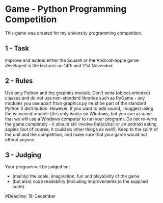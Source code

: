 # Game - Python Programming Competition

This game was created for my university programming competition.


## 1 - Task

Improve and extend either the Squash or the Android-Apple game developed in the lectures on 14th and 21st November. 

## 2 - Rules


Use only Python and the graphics module. Don't write (object-oriented) classes and do not use non-standard libraries such as PyGame - any modules you use apart from graphics.py must be part of the standard Python 3 distribution. However, if you want to add sound, I suggest using the winsound module (this only works on WIndows, but you can assume that we will use a Windows computer to run your program). Do not re-write the game completely - it should still involve bat(s)/ball or an android eating apples (but of course, it could do other things as well!). Keep to the spirit of the unit and the competition, and make sure that your game would not offend anyone.

## 3 - Judging

Your program will be judged on: 

+ (mainly) the scale, imagination, fun and playability of the game
+ (but also) code readability (including improvements to the supplied code).

#Deadline: 18-December
